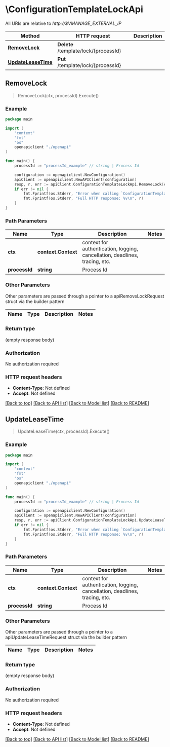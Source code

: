 # \ConfigurationTemplateLockApi

All URIs are relative to *http://$VMANAGE_EXTERNAL_IP*

Method | HTTP request | Description
------------- | ------------- | -------------
[**RemoveLock**](ConfigurationTemplateLockApi.md#RemoveLock) | **Delete** /template/lock/{processId} | 
[**UpdateLeaseTime**](ConfigurationTemplateLockApi.md#UpdateLeaseTime) | **Put** /template/lock/{processId} | 



## RemoveLock

> RemoveLock(ctx, processId).Execute()





### Example

```go
package main

import (
    "context"
    "fmt"
    "os"
    openapiclient "./openapi"
)

func main() {
    processId := "processId_example" // string | Process Id

    configuration := openapiclient.NewConfiguration()
    apiClient := openapiclient.NewAPIClient(configuration)
    resp, r, err := apiClient.ConfigurationTemplateLockApi.RemoveLock(context.Background(), processId).Execute()
    if err != nil {
        fmt.Fprintf(os.Stderr, "Error when calling `ConfigurationTemplateLockApi.RemoveLock``: %v\n", err)
        fmt.Fprintf(os.Stderr, "Full HTTP response: %v\n", r)
    }
}
```

### Path Parameters


Name | Type | Description  | Notes
------------- | ------------- | ------------- | -------------
**ctx** | **context.Context** | context for authentication, logging, cancellation, deadlines, tracing, etc.
**processId** | **string** | Process Id | 

### Other Parameters

Other parameters are passed through a pointer to a apiRemoveLockRequest struct via the builder pattern


Name | Type | Description  | Notes
------------- | ------------- | ------------- | -------------


### Return type

 (empty response body)

### Authorization

No authorization required

### HTTP request headers

- **Content-Type**: Not defined
- **Accept**: Not defined

[[Back to top]](#) [[Back to API list]](../README.md#documentation-for-api-endpoints)
[[Back to Model list]](../README.md#documentation-for-models)
[[Back to README]](../README.md)


## UpdateLeaseTime

> UpdateLeaseTime(ctx, processId).Execute()





### Example

```go
package main

import (
    "context"
    "fmt"
    "os"
    openapiclient "./openapi"
)

func main() {
    processId := "processId_example" // string | Process Id

    configuration := openapiclient.NewConfiguration()
    apiClient := openapiclient.NewAPIClient(configuration)
    resp, r, err := apiClient.ConfigurationTemplateLockApi.UpdateLeaseTime(context.Background(), processId).Execute()
    if err != nil {
        fmt.Fprintf(os.Stderr, "Error when calling `ConfigurationTemplateLockApi.UpdateLeaseTime``: %v\n", err)
        fmt.Fprintf(os.Stderr, "Full HTTP response: %v\n", r)
    }
}
```

### Path Parameters


Name | Type | Description  | Notes
------------- | ------------- | ------------- | -------------
**ctx** | **context.Context** | context for authentication, logging, cancellation, deadlines, tracing, etc.
**processId** | **string** | Process Id | 

### Other Parameters

Other parameters are passed through a pointer to a apiUpdateLeaseTimeRequest struct via the builder pattern


Name | Type | Description  | Notes
------------- | ------------- | ------------- | -------------


### Return type

 (empty response body)

### Authorization

No authorization required

### HTTP request headers

- **Content-Type**: Not defined
- **Accept**: Not defined

[[Back to top]](#) [[Back to API list]](../README.md#documentation-for-api-endpoints)
[[Back to Model list]](../README.md#documentation-for-models)
[[Back to README]](../README.md)

